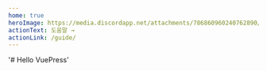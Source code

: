 ```yaml
---
home: true
heroImage: https://media.discordapp.net/attachments/786860960240762890/803359745137967144/c5f2c2867025c6c3.png?width=960&height=377
actionText: 도움말 →
actionLink: /guide/
---
```

'# Hello VuePress'